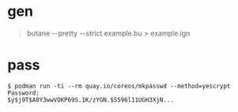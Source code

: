 # gen

> butane --pretty --strict example.bu > example.ign



# pass

```
$ podman run -ti --rm quay.io/coreos/mkpasswd --method=yescrypt
Password:
$y$j9T$A0Y3wwVOKP69S.1K/zYGN.$S596l11UGH3XjN...
```